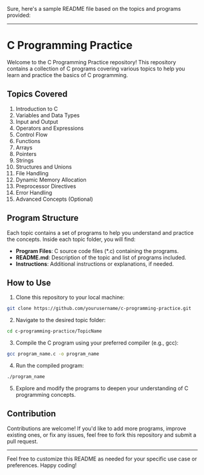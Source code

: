 Sure, here's a sample README file based on the topics and programs provided:

---

# C Programming Practice

Welcome to the C Programming Practice repository! This repository contains a collection of C programs covering various topics to help you learn and practice the basics of C programming.

## Topics Covered

1. Introduction to C
2. Variables and Data Types
3. Input and Output
4. Operators and Expressions
5. Control Flow
6. Functions
7. Arrays
8. Pointers
9. Strings
10. Structures and Unions
11. File Handling
12. Dynamic Memory Allocation
13. Preprocessor Directives
14. Error Handling
15. Advanced Concepts (Optional)

## Program Structure

Each topic contains a set of programs to help you understand and practice the concepts. Inside each topic folder, you will find:

- **Program Files**: C source code files (*.c) containing the programs.
- **README.md**: Description of the topic and list of programs included.
- **Instructions**: Additional instructions or explanations, if needed.

## How to Use

1. Clone this repository to your local machine:

```bash
git clone https://github.com/yourusername/c-programming-practice.git
```

2. Navigate to the desired topic folder:

```bash
cd c-programming-practice/TopicName
```

3. Compile the C program using your preferred compiler (e.g., gcc):

```bash
gcc program_name.c -o program_name
```

4. Run the compiled program:

```bash
./program_name
```

5. Explore and modify the programs to deepen your understanding of C programming concepts.

## Contribution

Contributions are welcome! If you'd like to add more programs, improve existing ones, or fix any issues, feel free to fork this repository and submit a pull request.

---

Feel free to customize this README as needed for your specific use case or preferences. Happy coding!
